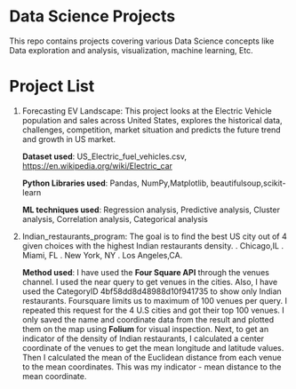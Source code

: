# Data Science Projects
This repo contains projects covering various Data Science concepts like Data exploration and analysis, visualization, machine learning, Etc.

# Project List
1. Forecasting EV Landscape: This project looks at the Electric Vehicle population and sales across United States, explores the historical data, challenges, competition, market situation and predicts the future trend and growth in US market.
   
   **Dataset used**: US_Electric_fuel_vehicles.csv, https://en.wikipedia.org/wiki/Electric_car
   
   **Python Libraries used**: Pandas, NumPy,Matplotlib, beautifulsoup,scikit-learn
   
   **ML techniques used**: Regression analysis, Predictive analysis, Cluster analysis, Correlation analysis, Categorical analysis
   
2. Indian_restaurants_program: The goal is to find the best US city out of 4 given choices with the highest Indian restaurants density.
   . Chicago,IL
   . Miami, FL
   . New York, NY
   . Los Angeles,CA.

   **Method used**: I have used the **Four Square API** through the venues channel. I used the near query to get venues in the cities.
   Also, I have used the CategoryID 4bf58dd8d48988d10f941735 to show only Indian restaurants.
   Foursquare limits us to maximum of 100 venues per query. I repeated this request for the 4 U.S cities and got their top 100 venues.
   I only saved the name and coordinate data from the result and plotted them on the map using **Folium** for visual inspection.
   Next, to get an indicator of the density of Indian restaurants, I calculated a center coordinate of the venues to get the
   mean longitude and latitude values.
   Then I calculated the mean of the Euclidean distance from each venue to the mean coordinates.
   This was my indicator - mean distance to the mean coordinate.
   
